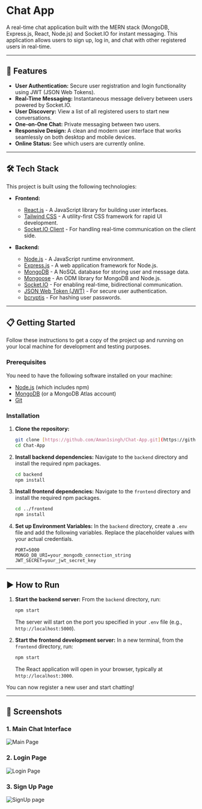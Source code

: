 # Chat App

A real-time chat application built with the MERN stack (MongoDB, Express.js, React, Node.js) and Socket.IO for instant messaging. This application allows users to sign up, log in, and chat with other registered users in real-time.

---
## 🚀 Features

* **User Authentication:** Secure user registration and login functionality using JWT (JSON Web Tokens).
* **Real-Time Messaging:** Instantaneous message delivery between users powered by Socket.IO.
* **User Discovery:** View a list of all registered users to start new conversations.
* **One-on-One Chat:** Private messaging between two users.
* **Responsive Design:** A clean and modern user interface that works seamlessly on both desktop and mobile devices.
* **Online Status:** See which users are currently online.

---
## 🛠️ Tech Stack

This project is built using the following technologies:

* **Frontend:**
    * [React.js](https://reactjs.org/) - A JavaScript library for building user interfaces.
    * [Tailwind CSS](https://tailwindcss.com/) - A utility-first CSS framework for rapid UI development.
    * [Socket.IO Client](https://socket.io/docs/v4/client-api/) - For handling real-time communication on the client side.

* **Backend:**
    * [Node.js](https://nodejs.org/) - A JavaScript runtime environment.
    * [Express.js](https://expressjs.com/) - A web application framework for Node.js.
    * [MongoDB](https://www.mongodb.com/) - A NoSQL database for storing user and message data.
    * [Mongoose](https://mongoosejs.com/) - An ODM library for MongoDB and Node.js.
    * [Socket.IO](https://socket.io/) - For enabling real-time, bidirectional communication.
    * [JSON Web Token (JWT)](https://jwt.io/) - For secure user authentication.
    * [bcryptjs](https://www.npmjs.com/package/bcryptjs) - For hashing user passwords.

---
## 📋 Getting Started

Follow these instructions to get a copy of the project up and running on your local machine for development and testing purposes.

### Prerequisites

You need to have the following software installed on your machine:

* [Node.js](https://nodejs.org/en/download/) (which includes npm)
* [MongoDB](https://www.mongodb.com/try/download/community) (or a MongoDB Atlas account)
* [Git](https://git-scm.com/downloads)

### Installation

1.  **Clone the repository:**
    ```sh
    git clone [https://github.com/Aman1singh/Chat-App.git](https://github.com/Aman1singh/Chat-App.git)
    cd Chat-App
    ```

2.  **Install backend dependencies:**
    Navigate to the `backend` directory and install the required npm packages.
    ```sh
    cd backend
    npm install
    ```

3.  **Install frontend dependencies:**
    Navigate to the `frontend` directory and install the required npm packages.
    ```sh
    cd ../frontend
    npm install
    ```

4.  **Set up Environment Variables:**
    In the `backend` directory, create a `.env` file and add the following variables. Replace the placeholder values with your actual credentials.
    ```env
    PORT=5000
    MONGO_DB_URI=your_mongodb_connection_string
    JWT_SECRET=your_jwt_secret_key
    ```

---
## ▶️ How to Run

1.  **Start the backend server:**
    From the `backend` directory, run:
    ```sh
    npm start
    ```
    The server will start on the port you specified in your `.env` file (e.g., `http://localhost:5000`).

2.  **Start the frontend development server:**
    In a new terminal, from the `frontend` directory, run:
    ```sh
    npm start
    ```
    The React application will open in your browser, typically at `http://localhost:3000`.

You can now register a new user and start chatting!

---
## 📸 Screenshots

### 1. Main Chat Interface
![Main Page](https://github.com/user-attachments/assets/eb322d08-19ed-4c1b-922f-228b34c07bdb)

### 2. Login Page
![Login Page](https://github.com/user-attachments/assets/9d5ead7c-cff9-43fe-a8e0-96c44b9b6d79)

### 3. Sign Up Page
![SignUp page](https://github.com/user-attachments/assets/0850143d-5550-4a7d-8f21-9778ae2f793b)

